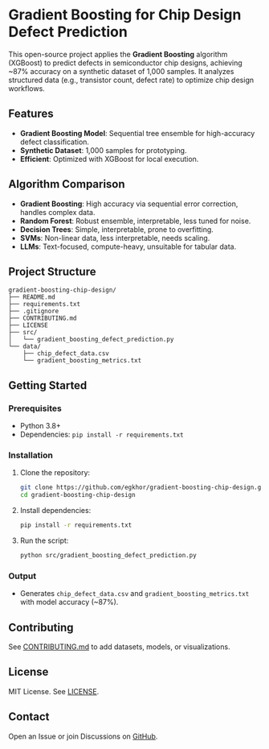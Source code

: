 # Gradient Boosting for Chip Design Defect Prediction

This open-source project applies the **Gradient Boosting** algorithm (XGBoost) to predict defects in semiconductor chip designs, achieving ~87% accuracy on a synthetic dataset of 1,000 samples. It analyzes structured data (e.g., transistor count, defect rate) to optimize chip design workflows.

## Features
- **Gradient Boosting Model**: Sequential tree ensemble for high-accuracy defect classification.
- **Synthetic Dataset**: 1,000 samples for prototyping.
- **Efficient**: Optimized with XGBoost for local execution.

## Algorithm Comparison
- **Gradient Boosting**: High accuracy via sequential error correction, handles complex data.
- **Random Forest**: Robust ensemble, interpretable, less tuned for noise.
- **Decision Trees**: Simple, interpretable, prone to overfitting.
- **SVMs**: Non-linear data, less interpretable, needs scaling.
- **LLMs**: Text-focused, compute-heavy, unsuitable for tabular data.

## Project Structure
```
gradient-boosting-chip-design/
├── README.md
├── requirements.txt
├── .gitignore
├── CONTRIBUTING.md
├── LICENSE
├── src/
│   └── gradient_boosting_defect_prediction.py
└── data/
    ├── chip_defect_data.csv
    └── gradient_boosting_metrics.txt
```

## Getting Started
### Prerequisites
- Python 3.8+
- Dependencies: `pip install -r requirements.txt`

### Installation
1. Clone the repository:
   ```bash
   git clone https://github.com/egkhor/gradient-boosting-chip-design.git
   cd gradient-boosting-chip-design
   ```
2. Install dependencies:
   ```bash
   pip install -r requirements.txt
   ```
3. Run the script:
   ```bash
   python src/gradient_boosting_defect_prediction.py
   ```

### Output
- Generates `chip_defect_data.csv` and `gradient_boosting_metrics.txt` with model accuracy (~87%).

## Contributing
See [CONTRIBUTING.md](CONTRIBUTING.md) to add datasets, models, or visualizations.

## License
MIT License. See [LICENSE](LICENSE).

## Contact
Open an Issue or join Discussions on [GitHub](https://github.com/egkhor/gradient-boosting-chip-design).